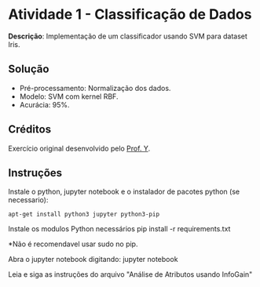 # Atividade 1 - Classificação de Dados

**Descrição**: Implementação de um classificador usando SVM para dataset Iris.

## Solução
- Pré-processamento: Normalização dos dados.
- Modelo: SVM com kernel RBF.
- Acurácia: 95%.

## Créditos
Exercício original desenvolvido pelo [Prof. Y](link-repo-original).

## Instruções

Instale o python, jupyter notebook e o instalador de pacotes python (se necessario):

	apt-get install python3 jupyter python3-pip

Instale os modulos Python necessários
	pip install -r requirements.txt

*Não é recomendavel usar sudo no pip.


Abra o jupyter notebook digitando:
	jupyter notebook

Leia e siga as instruções do arquivo "Análise de Atributos usando InfoGain"
